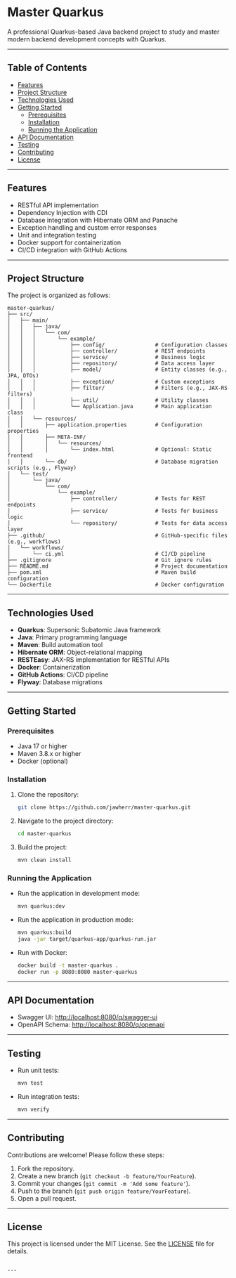 # Master Quarkus

A professional Quarkus-based Java backend project to study and master modern backend development concepts with Quarkus.

---

## **Table of Contents**
- [Features](#features)
- [Project Structure](#project-structure)
- [Technologies Used](#technologies-used)
- [Getting Started](#getting-started)
  - [Prerequisites](#prerequisites)
  - [Installation](#installation)
  - [Running the Application](#running-the-application)
- [API Documentation](#api-documentation)
- [Testing](#testing)
- [Contributing](#contributing)
- [License](#license)

---

## **Features**
- RESTful API implementation
- Dependency Injection with CDI
- Database integration with Hibernate ORM and Panache
- Exception handling and custom error responses
- Unit and integration testing
- Docker support for containerization
- CI/CD integration with GitHub Actions

---

## **Project Structure**
The project is organized as follows:
```
master-quarkus/
├── src/
│   ├── main/
│   │   ├── java/
│   │   │   └── com/
│   │   │       └── example/
│   │   │           ├── config/                # Configuration classes
│   │   │           ├── controller/            # REST endpoints
│   │   │           ├── service/               # Business logic
│   │   │           ├── repository/            # Data access layer
│   │   │           ├── model/                 # Entity classes (e.g., JPA, DTOs)
│   │   │           ├── exception/             # Custom exceptions
│   │   │           ├── filter/                # Filters (e.g., JAX-RS filters)
│   │   │           ├── util/                  # Utility classes
│   │   │           └── Application.java       # Main application class
│   │   └── resources/
│   │       ├── application.properties         # Configuration properties
│   │       ├── META-INF/
│   │       │   └── resources/
│   │       │       └── index.html             # Optional: Static frontend
│   │       └── db/                            # Database migration scripts (e.g., Flyway)
│   └── test/
│       └── java/
│           └── com/
│               └── example/
│                   ├── controller/            # Tests for REST endpoints
│                   ├── service/               # Tests for business logic
│                   └── repository/            # Tests for data access layer
├── .github/                                   # GitHub-specific files (e.g., workflows)
│   └── workflows/
│       └── ci.yml                             # CI/CD pipeline
├── .gitignore                                 # Git ignore rules
├── README.md                                  # Project documentation
├── pom.xml                                    # Maven build configuration
└── Dockerfile                                 # Docker configuration
```

---

## **Technologies Used**
- **Quarkus**: Supersonic Subatomic Java framework
- **Java**: Primary programming language
- **Maven**: Build automation tool
- **Hibernate ORM**: Object-relational mapping
- **RESTEasy**: JAX-RS implementation for RESTful APIs
- **Docker**: Containerization
- **GitHub Actions**: CI/CD pipeline
- **Flyway**: Database migrations

---

## **Getting Started**

### **Prerequisites**
- Java 17 or higher
- Maven 3.8.x or higher
- Docker (optional)

### **Installation**
1. Clone the repository:
   ```bash
   git clone https://github.com/jawherr/master-quarkus.git
   ```
2. Navigate to the project directory:
   ```bash
   cd master-quarkus
   ```
3. Build the project:
   ```bash
   mvn clean install
   ```

### **Running the Application**
- Run the application in development mode:
  ```bash
  mvn quarkus:dev
  ```
- Run the application in production mode:
  ```bash
  mvn quarkus:build
  java -jar target/quarkus-app/quarkus-run.jar
  ```
- Run with Docker:
  ```bash
  docker build -t master-quarkus .
  docker run -p 8080:8080 master-quarkus
  ```

---

## **API Documentation**
- Swagger UI: [http://localhost:8080/q/swagger-ui](http://localhost:8080/q/swagger-ui)
- OpenAPI Schema: [http://localhost:8080/q/openapi](http://localhost:8080/q/openapi)

---

## **Testing**
- Run unit tests:
  ```bash
  mvn test
  ```
- Run integration tests:
  ```bash
  mvn verify
  ```

---

## **Contributing**
Contributions are welcome! Please follow these steps:
1. Fork the repository.
2. Create a new branch (`git checkout -b feature/YourFeature`).
3. Commit your changes (`git commit -m 'Add some feature'`).
4. Push to the branch (`git push origin feature/YourFeature`).
5. Open a pull request.

---

## **License**
This project is licensed under the MIT License. See the [LICENSE](LICENSE) file for details.
```

---